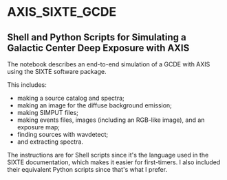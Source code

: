 # AXIS_SIXTE_GCDE
## Shell and Python Scripts for Simulating a Galactic Center Deep Exposure with AXIS

The notebook describes an end-to-end simulation of a GCDE with AXIS using the SIXTE software package. 

This includes: 
* making a source catalog and spectra; 
* making an image for the diffuse background emission; 
* making SIMPUT files; 
* making events files, images (including an RGB-like image), and an exposure map; 
* finding sources with wavdetect; 
* and extracting spectra.

The instructions are for Shell scripts since it's the language used in the SIXTE documentation, which makes it easier for first-timers. I also included their equivalent Python scripts since that's what I prefer.
